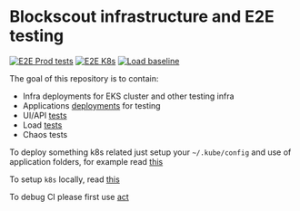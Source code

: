 # Blockscout infrastructure and E2E testing

[![E2E Prod tests](https://github.com/blockscout/blockscout-ci-cd/actions/workflows/e2e.yaml/badge.svg)](https://github.com/blockscout/blockscout-ci-cd/actions/workflows/e2e.yaml)
[![E2E K8s](https://github.com/blockscout/blockscout-ci-cd/actions/workflows/e2e_k8s.yaml/badge.svg)](https://github.com/blockscout/blockscout-ci-cd/actions/workflows/e2e_k8s.yaml)
[![Load baseline](https://github.com/blockscout/blockscout-ci-cd/actions/workflows/load_baseline.yaml/badge.svg)](https://github.com/blockscout/blockscout-ci-cd/actions/workflows/load_baseline.yaml)

The goal of this repository is to contain:
- Infra deployments for EKS cluster and other testing infra
- Applications [deployments](./blockscout) for testing
- UI/API [tests](tests/e2e)
- Load [tests](tests/load)
- Chaos tests

To deploy something k8s related just setup your `~/.kube/config` and use of application folders, for example read [this](./blockscout/README.md)

To setup `k8s` locally, read [this](./blockscout/k3d.md)

To debug CI please first use [act](https://github.com/nektos/act) 

